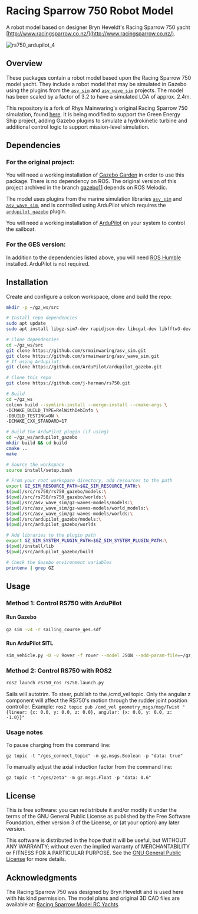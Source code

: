 # Racing Sparrow 750 Robot Model

A robot model based on designer Bryn Heveldt's Racing Sparrow 750 yacht
[http://www.racingsparrow.co.nz/](http://www.racingsparrow.co.nz/).

![rs750_ardupilot_4](https://user-images.githubusercontent.com/24916364/226215397-ec2c1114-83fd-438d-a900-f2bb5d42765a.jpg)

## Overview

These packages contain a robot model based upon the Racing Sparrow 750
model yacht. They include a robot model that may be simulated in Gazebo
using the plugins from the [`asv_sim`](https://github.com/srmainwaring/asv_sim)
and [`asv_wave_sim`](https://github.com/srmainwaring/asv_wave_sim) projects.
The model has been scaled by a factor of 3.2 to have a
simulated LOA of approx. 2.4m.

This repository is a fork of Rhys Mainwaring's original Racing Sparrow 750 simulation, found [here](https://github.com/srmainwaring/rs750).  It is being modified to support the Green Energy Ship project, adding Gazebo plugins to simulate a hydrokinetic turbine and additional control logic to support mission-level simulation.

## Dependencies

### For the original project:

You will need a working installation of
[Gazebo Garden](https://gazebosim.org/docs/garden/install) in order to use
this package. There is no dependency on ROS. The original version of this
project archived in the branch
[gazebo11](https://github.com/srmainwaring/rs750/tree/gazebo11) depends on
ROS Melodic. 

The model uses plugins from the marine simulation libraries
[`asv_sim`](https://github.com/srmainwaring/asv_sim) and
[`asv_wave_sim`](https://github.com/srmainwaring/asv_wave_sim),
and is controlled using ArduPilot which requires the
[`ardupilot_gazebo`](https://github.com/ArduPilot/ardupilot_gazebo) plugin.

You will need a working installation of [ArduPilot](https://ardupilot.org/dev/docs/building-setup-linux.html) on your system to control the sailboat.

### For the GES version:
In addition to the dependencies listed above, you will need [ROS Humble](https://docs.ros.org/en/humble/Installation.html) installed.  ArduPilot is not required.

## Installation

Create and configure a colcon workspace, clone and build the repo:

```bash
mkdir -p ~/gz_ws/src

# Install repo dependencies
sudo apt update
sudo apt install libgz-sim7-dev rapidjson-dev libcgal-dev libfftw3-dev

# Clone dependencies
cd ~/gz_ws/src
git clone https://github.com/srmainwaring/asv_sim.git
git clone https://github.com/srmainwaring/asv_wave_sim.git
# If using Ardupilot:
git clone https://github.com/ArduPilot/ardupilot_gazebo.git

# Clone this repo
git clone https://github.com/j-herman/rs750.git

# Build
cd ~/gz_ws
colcon build --symlink-install --merge-install --cmake-args \
-DCMAKE_BUILD_TYPE=RelWithDebInfo \
-DBUILD_TESTING=ON \
-DCMAKE_CXX_STANDARD=17

# Build the ArduPilot plugin (if using)
cd ~/gz_ws/ardupilot_gazebo
mkdir build && cd build
cmake ..
make

# Source the workspace
source install/setup.bash

# From your root workspace directory, add resources to the path
export GZ_SIM_RESOURCE_PATH=$GZ_SIM_RESOURCE_PATH:\
$(pwd)/src/rs750/rs750_gazebo/models:\
$(pwd)/src/rs750/rs750_gazebo/worlds:\
$(pwd)/src/asv_wave_sim/gz-waves-models/models:\
$(pwd)/src/asv_wave_sim/gz-waves-models/world_models:\
$(pwd)/src/asv_wave_sim/gz-waves-models/worlds:\
$(pwd)/src/ardupilot_gazebo/models:\
$(pwd)/src/ardupilot_gazebo/worlds

# Add libraries to the plugin path
export GZ_SIM_SYSTEM_PLUGIN_PATH=$GZ_SIM_SYSTEM_PLUGIN_PATH:\
$(pwd)/install/lib
$(pwd)/src/ardupilot_gazebo/build

# Check the Gazebo environment variables
printenv | grep GZ
```

## Usage

### Method 1: Control RS750 with ArduPilot

#### Run Gazebo

```bash
gz sim -v4 -r sailing_course_ges.sdf
```

#### Run ArduPilot SITL

```bash
sim_vehicle.py -D -v Rover -f rover --model JSON --add-param-file=~/gz_ws/src/rs750/rs750_gazebo/config/rs750.param --console
```

### Method 2: Control RS750 with ROS2

```bash
ros2 launch rs750_ros rs750.launch.py
```
Sails will autotrim.  To steer, publish to the /cmd_vel topic.  Only the angular z component will affect the RS750's motion through the rudder joint position controller.
Example:
`ros2 topic pub /cmd_vel geometry_msgs/msg/Twist "{linear: {x: 0.0, y: 0.0, z: 0.0}, angular: {x: 0.0, y: 0.0, z: -1.0}}"`

### Usage notes
To pause charging from the command line:
```
gz topic -t "/ges_connect_topic" -m gz.msgs.Boolean -p "data: true"
```
To manually adjust the axial induction factor from the command line:
```
gz topic -t "/ges/zeta" -m gz.msgs.Float -p "data: 0.6"
```

## License

This is free software: you can redistribute it and/or modify
it under the terms of the GNU General Public License as published by
the Free Software Foundation, either version 3 of the License, or
(at your option) any later version.

This software is distributed in the hope that it will be useful,
but WITHOUT ANY WARRANTY; without even the implied warranty of
MERCHANTABILITY or FITNESS FOR A PARTICULAR PURPOSE.  See the
[GNU General Public License](LICENSE) for more details.

## Acknowledgments

The Racing Sparrow 750 was designed by Bryn Heveldt and is used here with
his kind permission.
The model plans and original 3D CAD files are available at:
[Racing Sparrow Model RC Yachts](http://www.racingsparrow.co.nz/theboat/).

